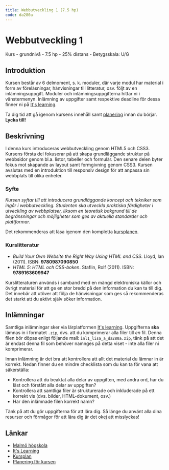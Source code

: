 ```yaml
---
title: Webbutveckling 1 (7.5 hp)
code: da280a
---
```


# Webbutveckling 1

Kurs - grundnivå - 7.5 hp - 25% distans - Betygsskala: U/G

## Introduktion

Kursen består av 6 delmoment, s. k. moduler, där varje modul har material i form av föreläsningar, hänvisningar till litteratur, osv. följt av en inlämningsuppgift. Moduler och inlämningsuppgifterna hittar ni i vänstermenyn. Inlämning av uppgifter samt respektive deadline för dessa finner ni på [It's learning](https://mah.itslearning.com/Index.aspx).

Ta dig tid att gå igenom kursens innehåll samt [planering](/courses/da280a/plan.html) innan du börjar. **Lycka till!**

## Beskrivning

I denna kurs introduceras webbutveckling genom HTML5 och CSS3. Kursens första del fokuserar på att skapa grundläggande struktur på webbsidor genom bl.a. listor, tabeller och formulär. Den senare delen byter fokus mot skapande av layout samt formgivning genom CSS3. Kursen avslutas med en introduktion till responsiv design för att anpassa sin webbplats till olika enheter.

### Syfte

*Kursen syftar till att introducera grundläggande koncept och tekniker som ingår i webbutveckling. Studenten ska utveckla praktiska färdigheter i utveckling av webbplatser, liksom en teoretisk bakgrund till de begränsningar och möjligheter som ges av aktuella standarder och plattformar.*

Det rekommenderas att läsa igenom den kompletta [kursplanen](https://edu.mah.se/sv/Course/DA280A#Syllabus).

### Kurslitteratur

* *Build Your Own Website the Right Way Using HTML and CSS*. Lloyd, Ian (2011). ISBN: **9780987090850**
* *HTML 5: HTML och CSS-boken*. Staflin, Rolf (2011). ISBN: **9789163609947**

Kurslitteraturen används i samband med en mängd elektroniska källor och övrigt material för att ge en stor bredd på den information du kan ta till dig. Det innebär att utöver att följa de hänvisningar som ges så rekommenderas det starkt att du aktivt själv söker information.

## Inlämningar

Samtliga inlämningar sker via lärplatformen [It's learning](https://mah.itslearning.com/Index.aspx). Uppgifterna **ska** lämnas in i formatet `.zip`, dvs. att du komprimerar alla filer till *en* fil. Denna filen bör döpas enligt följande mall: `inl1_lisa_a_da280a.zip`, tänk på att det är endast denna fil som behöver namnges på detta viset - inte alla filer ni komprimerar.

Innan inlämning är det bra att kontrollera att allt det material du lämnar in är korrekt. Nedan finner du en mindre checklista som du kan ta för vana att säkerställa:

* Kontrollera att du beaktat alla delar av uppgiften, med andra ord, har du läst och förstått alla delar av uppgiften?
* Kontrollera att samtliga filer är strukturerade och inkluderade på ett korrekt vis (dvs. bilder, HTML-dokument, osv.)
* Har den inlämnade filen korrekt namn?

Tänk på att du gör uppgifterna för att lära dig. Så länge du använt alla dina resurser och förmågor för att lära dig är det okej att misslyckas!

## Länkar

* [Malmö högskola](http://mah.se)
* [It's Learning](https://mah.itslearning.com/Index.aspx)
* [Kursplan](https://edu.mah.se/sv/Course/DA280A#Syllabus)
* [Planering för kursen](/courses/da280a/plan.html)
